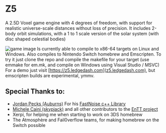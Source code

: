 # Z5
A 2.5D Voxel game engine with 4 degrees of freedom, with support for realistic universe-scale distances without loss of precision.
It includes 2-body orbit simulations, with a 1 to 1 scale version of the solar system (with disc shaped celestial bodies)

![game image](https://github.com/theKlanc/Z5/blob/master/resources/cap.png?raw=true)
Is currently able to compile to x86-64 targets on Linux and Windows. Also compiles to Nintendo Switch homebrew and Emscripten.
To try it just clone the repo and compile the makefile for your target (use emmake for em.mk, and compile on Windows using Visual Studio / MSVC)
For a demo just visit [https://z5.ledgedash.com](z5.ledgedash.com), but emscripten builds are experimental, ymmv.

## Special Thanks to:
* [Jordan Pecks (Auburns)](https://github.com/Auburns) For his [FastNoise c++ Library](https://github.com/Auburns/FastNoise)
* [Michele Caini (skypjack)](https://github.com/skypjack) and all other contributors to the [EnTT project](https://github.com/skypjack/entt)
* Xerpi, for helping me when starting to work on 3DS homebrew
* The Atmosphère and Fail0verflow teams, for making homebrew on the Switch possible
